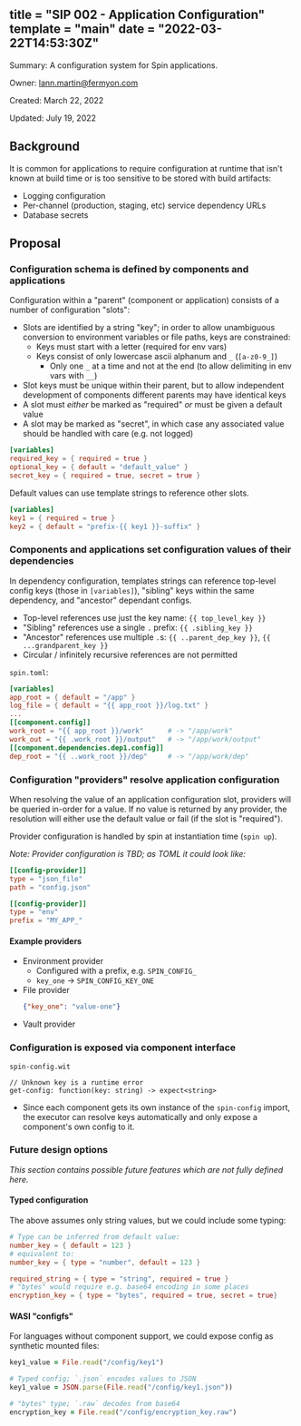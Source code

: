 title = "SIP 002 - Application Configuration"
template = "main"
date = "2022-03-22T14:53:30Z"
---

Summary: A configuration system for Spin applications.

Owner: lann.martin@fermyon.com

Created: March 22, 2022

Updated: July 19, 2022

## Background

It is common for applications to require configuration at runtime that isn't known at build time or is too sensitive to be stored with build artifacts:

- Logging configuration
- Per-channel (production, staging, etc) service dependency URLs
- Database secrets

## Proposal

### Configuration schema is defined by components and applications

Configuration within a "parent" (component or application) consists of a number of configuration "slots":
- Slots are identified by a string "key"; in order to allow unambiguous conversion to environment variables or file paths, keys are constrained:
  - Keys must start with a letter (required for env vars)
  - Keys consist of only lowercase ascii alphanum and `_` (`[a-z0-9_]`)
    - Only one `_` at a time and not at the end (to allow delimiting in env vars with `__`)
- Slot keys must be unique within their parent, but to allow independent development of components different parents may have identical keys
- A slot must _either_ be marked as "required" _or_ must be given a default value
- A slot may be marked as "secret", in which case any associated value should be handled with care (e.g. not logged)

```toml
[variables]
required_key = { required = true }
optional_key = { default = "default_value" }
secret_key = { required = true, secret = true }
```

Default values can use template strings to reference other slots.
```toml
[variables]
key1 = { required = true }
key2 = { default = "prefix-{{ key1 }}-suffix" }
```

### Components and applications set configuration values of their dependencies

In dependency configuration, templates strings can reference top-level config keys (those in `[variables]`), "sibling" keys within the same dependency, and "ancestor" dependant configs.

- Top-level references use just the key name: `{{ top_level_key }}`
- "Sibling" references use a single `.` prefix: `{{ .sibling_key }}`
- "Ancestor" references use multiple `.`s: `{{ ..parent_dep_key }}`, `{{ ...grandparent_key }}`
- Circular / infinitely recursive references are not permitted

`spin.toml`:
```toml
[variables]
app_root = { default = "/app" }
log_file = { default = "{{ app_root }}/log.txt" }
...
[[component.config]]
work_root = "{{ app_root }}/work"      # -> "/app/work"
work_out = "{{ .work_root }}/output"   # -> "/app/work/output"
[[component.dependencies.dep1.config]]
dep_root = "{{ ..work_root }}/dep"     # -> "/app/work/dep"
```

### Configuration "providers" resolve application configuration

When resolving the value of an application configuration slot, providers will be queried in-order for a value. If no value is returned by any provider, the resolution will either use the default value or fail (if the slot is "required").

Provider configuration is handled by spin at instantiation time (`spin up`).

_Note: Provider configuration is TBD; as TOML it could look like:_

```toml
[[config-provider]]
type = "json_file"
path = "config.json"

[[config-provider]]
type = "env"
prefix = "MY_APP_"
```

#### Example providers

- Environment provider
  - Configured with a prefix, e.g. `SPIN_CONFIG_`
  - `key_one` -> `SPIN_CONFIG_KEY_ONE`
- File provider
  ```json
  {"key_one": "value-one"}
  ```
- Vault provider

### Configuration is exposed via component interface

`spin-config.wit`
```
// Unknown key is a runtime error
get-config: function(key: string) -> expect<string>
```
- Since each component gets its own instance of the `spin-config` import, the executor can resolve keys automatically and only expose a component's own config to it.

### Future design options

_This section contains possible future features which are not fully defined here._

#### Typed configuration

The above assumes only string values, but we could include some typing:
```toml
# Type can be inferred from default value:
number_key = { default = 123 }
# equivalent to:
number_key = { type = "number", default = 123 }

required_string = { type = "string", required = true }
# "bytes" would require e.g. base64 encoding in some places
encryption_key = { type = "bytes", required = true, secret = true}
```

#### WASI "configfs"

For languages without component support, we could expose config as synthetic mounted files:

```ruby
key1_value = File.read("/config/key1")

# Typed config; `.json` encodes values to JSON
key1_value = JSON.parse(File.read("/config/key1.json"))

# "bytes" type; `.raw` decodes from base64
encryption_key = File.read("/config/encryption_key.raw")
```
  